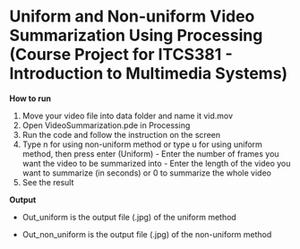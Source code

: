 # Uniform and Non-uniform Video Summarization Using Processing (Course Project for ITCS381 - Introduction to Multimedia Systems)
**How to run**
1. Move your video file into data folder and name it vid.mov
2. Open VideoSummarization.pde in Processing
3. Run the code and follow the instruction on the screen
4. Type n for using non-uniform method or type u for using uniform method, then press enter
   (Uniform) - Enter the number of frames you want the video to be summarized into
             - Enter the length of the video you want to summarize (in seconds) or 0 to summarize the whole video
5. See the result

**Output**
- Out_uniform is the output file (.jpg) of the uniform method

- Out_non_uniform is the output file (.jpg) of the non-uniform method
